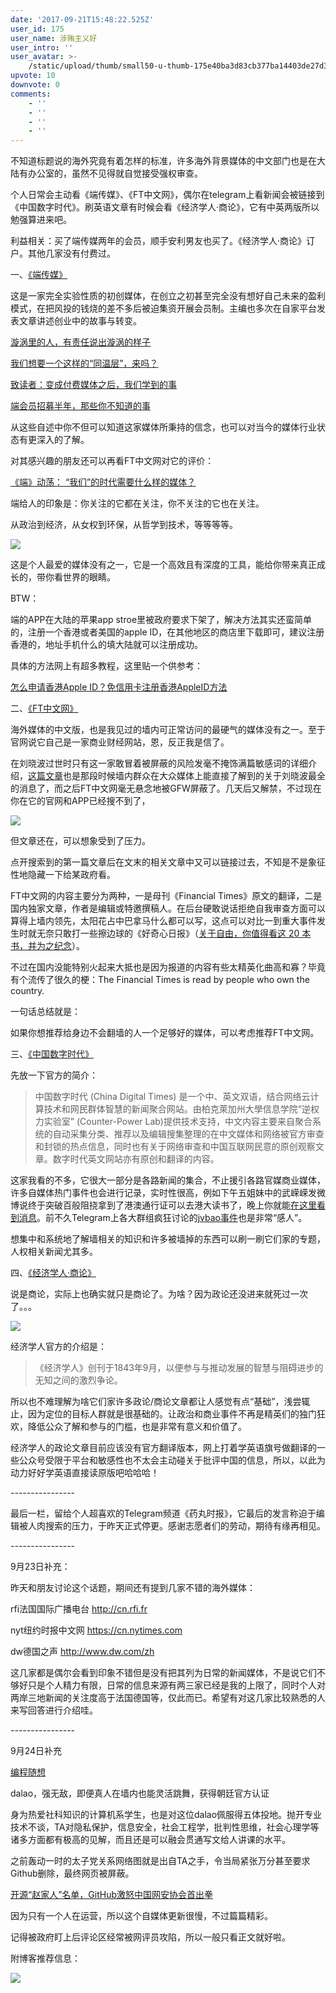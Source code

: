 ```yaml
---
date: '2017-09-21T15:48:22.525Z'
user_id: 175
user_name: 涉贿主义好
user_intro: ''
user_avatar: >-
    /static/upload/thumb/small50-u-thumb-175e40ba3d83cb377ba14403de27d33e58fcb135220.png
upvote: 10
downvote: 0
comments:
    - ''
    - ''
    - ''
    - ''
---
```


不知道标题说的海外究竟有着怎样的标准，许多海外背景媒体的中文部门也是在大陆有办公室的，虽然不见得就自觉接受强权审查。

  

个人日常会主动看《端传媒》、《FT中文网》，偶尔在telegram上看新闻会被链接到《中国数字时代》。刷英语文章有时候会看《经济学人·商论》，它有中英两版所以勉强算进来吧。

  

利益相关：买了端传媒两年的会员，顺手安利男友也买了。《经济学人·商论》订户。其他几家没有付费过。

  

一、[<u>《端传媒》</u>](https://theinitium.com/)

这是一家完全实验性质的初创媒体，在创立之初甚至完全没有想好自己未来的盈利模式，在把风投的钱烧的差不多后被迫集资开展会员制。主编也多次在自家平台发表文章讲述创业中的故事与转变。

[<u>漩涡里的人，有责任说出漩涡的样子</u>](https://theinitium.com/article/20150803-initium-foreword/)

<u><a rel="nofollow" href="https://theinitium.com/article/20170607-initium/">我们想要一个这样的“同温层”，来吗？</a><br></u>

[<u>致读者：变成付费媒体之后，我们学到的事</u>](https://theinitium.com/article/20170813-give-thanks/)  

<u><a rel="nofollow" href="https://theinitium.com/article/20170910-note-membership-half-year/">端会员招募半年，那些你不知道的事</a></u>

​从这些自述中你不但可以知道这家媒体所秉持的信念，也可以对当今的媒体行业状态有更深入的了解。  

对其感兴趣的朋友还可以再看FT中文网对它的评价：

[<u>《端》动荡： “我们”的时代需要什么样的媒体？</u>](http://www.ftchinese.com/story/001072197)  

端给人的印象是：你关注的它都在关注，你不关注的它也在关注。

从政治到经济，从女权到环保，从哲学到技术，等等等等。

  

![](https://web.archive.org:443/web/20171109014936im_/https://pincimg.com/posts/3684/635fc71e507f8b6e913155a902d4f209.jpg)  

  

这是个人最爱的媒体没有之一，它是一个高效且有深度的工具，能给你带来真正成长的，带你看世界的眼睛。

  

BTW：

端的APP在大陆的苹果app stroe里被政府要求下架了，解决方法其实还蛮简单的，注册一个香港或者美国的apple ID，在其他地区的商店里下载即可，建议注册香港的，地址手机什么的填大陆就可以注册成功。

具体的方法网上有超多教程，这里贴一个供参考：

[<u>怎么申请香港Apple ID？免信用卡注册香港AppleID方法</u>](https://www.muzisoft.com/news/240966.html)

  

二、[<u>《FT中文网》</u>](http://www.ftchinese.com/)

海外媒体的中文版，也是我见过的墙内可正常访问的最硬气的媒体没有之一。至于官网说它自己是一家商业财经网站，恩，反正我是信了。

在刘晓波过世时只有这一家敢冒着被屏蔽的风险发毫不掩饰满篇敏感词的详细介绍，[<u>这篇文章</u>](http://www.ftchinese.com/story/001073408)也是那段时候墙内群众在大众媒体上能直接了解到的关于刘晓波最全的消息了，而之后FT中文网毫无悬念地被GFW屏蔽了。几天后又解禁，不过现在你在它的官网和APP已经搜不到了，

  

![](https://web.archive.org:443/web/20171109014936im_/https://pincimg.com/posts/3684/2fe99ba718d9bc77c0997d9fe3c4d178.jpg)  

但文章还在，可以想象受到了压力。

点开搜索到的第一篇文章后在文末的相关文章中又可以链接过去，不知是不是象征性地隐藏一下给某政府看。  

FT中文网的内容主要分为两种，一是母刊《Financial Times》原文的翻译，二是国内独家文章，作者是编辑或特邀撰稿人。在后台硬敢说话拒绝自我审查方面可以算得上墙内领先，太阳花占中巴拿马什么都可以写，这点可以对比一到重大事件发生时就无奈只敢打一些擦边球的《好奇心日报》（[<u>关于自由，你值得看这 20 本书，并为之纪念</u>](http://www.qdaily.com/articles/43043.html)）。

  

不过在国内没能特别火起来大抵也是因为报道的内容有些太精英化曲高和寡？毕竟有个流传了很久的梗：The Financial Times is read by people who own the country.

  

一句话总结就是：

如果你想推荐给身边不会翻墙的人一个足够好的媒体，可以考虑推荐FT中文网。

  

三、[<u>《中国数字时代》</u>](http://chinadigitaltimes.net/chinese/)

先放一下官方的简介：

  

> 中国数字时代 (China Digital Times) 是一个中、英文双语，结合网络云计算技术和网民群体智慧的新闻聚合网站。由柏克萊加州大學信息学院“逆权力实验室” (Counter-Power Lab)提供技术支持，中文内容主要来自聚合系统的自动采集分类、推荐以及编辑搜集整理的在中文媒体和网络被官方审查和封锁的热点信息，同时也有关于网络审查和中国互联网民意的原创观察文章。数字时代英文网站亦有原创和翻译的内容。

这家我看的不多，它很大一部分是各路新闻的集合，不止援引各路官媒商业媒体，许多自媒体热门事件也会进行记录，实时性很高，例如下午五姐妹中的武嵘嵘发微博说终于突破百般阻挠拿到了港澳通行证可以去港大读书了，晚上你就能[<u>在这里看到消息</u>](http://chinadigitaltimes.net/chinese/2017/09/%E5%A5%B3%E6%9D%83%E4%BA%94%E5%A7%90%E5%A6%B9%E4%B9%8B%E6%AD%A6%E5%B5%98%E5%B5%98%E7%BB%88%E8%8E%B7%E5%8F%91%E6%8A%A4%E7%85%A7%E5%8F%8A%E6%B8%AF%E6%BE%B3%E9%80%9A%E8%A1%8C%E8%AF%81/)。前不久Telegram上各大群组疯狂讨论的[<u>jvbao事件</u>](http://chinadigitaltimes.net/chinese/2017/07/%E3%80%90%E7%AB%8B%E6%AD%A4%E5%AD%98%E7%85%A7%E3%80%91%E8%BF%9D%E6%B3%95%E7%BF%BB%E5%A2%99%E4%B8%BE%E6%8A%A5%E8%BF%9D%E6%B3%95%E7%BF%BB%E5%A2%99/)也是非常“感人”。

  

想集中和系统地了解墙相关的知识和许多被墙掉的东西可以刷一刷它们家的专题，人权相关新闻尤其多。

  

四、[《经济学人·商论》](http://www.tegbr.com/)

说是商论，实际上也确实就只是商论了。为啥？因为政论还没进来就死过一次了。。。

  

![](https://web.archive.org:443/web/20171109014936im_/https://pincimg.com/posts/3684/4af2fcc71438c73b1c7ee727b2dce3c2.jpg)  

  

经济学人官方的介绍是：

> 《经济学人》创刊于1843年9月，以便参与与推动发展的智慧与阻碍进步的无知之间的激烈争论。

所以也不难理解为啥它们家许多政论/商论文章都让人感觉有点“基础”，浅尝辄止，因为定位的目标人群就是很基础的。让政治和商业事件不再是精英们的独门狂欢，降低公众了解和参与的门槛，也是非常有意义和价值了。

  

经济学人的政论文章目前应该没有官方翻译版本，网上打着学英语旗号做翻译的一些公众号受限于平台和敏感性也不太会主动碰关于批评中国的信息，所以，以此为动力好好学英语直接读原版吧哈哈哈！

  

\----------------

最后一栏，留给个人超喜欢的Telegram频道《药丸时报》，它最后的发言称迫于编辑被人肉搜索的压力，于昨天正式停更。感谢志愿者们的劳动，期待有缘再相见。

\----------------

9月23日补充：

昨天和朋友讨论这个话题，期间还有提到几家不错的海外媒体：

  

rfi法国国际广播电台 [<u>http://cn.rfi.fr</u>](http://cn.rfi.fr/)

nyt纽约时报中文网 [<u>https://cn.nytimes.com</u>](https://cn.nytimes.com/)

<span style="">dw德国之声&nbsp;</span>[<u>http://www.dw.com/zh</u>](http://www.dw.com/zh)

  

这几家都是偶尔会看到印象不错但是没有把其列为日常的新闻媒体，不是说它们不够好只是个人精力有限，日常的信息来源有两三家已经是我的上限了，同时个人对两岸三地新闻的关注度高于法国德国等，仅此而已。希望有对这几家比较熟悉的人来写回答进行介绍哇。 

  

\----------------

9月24日补充

<u><a rel="nofollow" href="https://program-think.blogspot.com/">编程随想</a></u>

dalao，强无敌，即便真人在墙内也能灵活跳舞，获得朝廷官方认证

身为热爱社科知识的计算机系学生，也是对这位dalao佩服得五体投地。抛开专业技术不谈，TA对隐私保护，信息安全，社会工程学，批判性思维，社会心理学等诸多方面都有极高的见解，而且还是可以融会贯通写文给人讲课的水平。

之前轰动一时的太子党关系网络图就是出自TA之手，令当局紧张万分甚至要求Github删除，最终网页被屏蔽。

[<u>开源“赵家人”名单，GitHub激怒中国网安协会首出拳</u>](https://theinitium.com/article/20160628-mainland-githubcensor/)  

因为只有一个人在运营，所以这个自媒体更新很慢，不过篇篇精彩。

记得被政府盯上后评论区经常被网评员攻陷，所以一般只看正文就好啦。

附博客推荐信息： 

![](https://web.archive.org:443/web/20171109014936im_/https://pincimg.com/posts/3684/9975a5c9f644ccde54c434234081bc5f.jpg)
